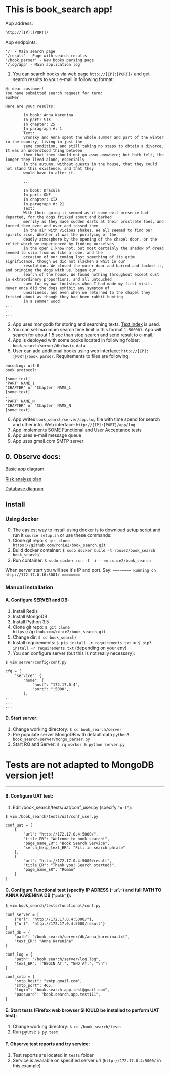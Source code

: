# This is book_search app!

App address:
```
http://[IP]:[PORT]/
```
App endpoints:
```
'/' - Main search page
'/result' - Page with search results
'/book_parser' - New books parsing page
'/log/app' - Main application log
```

1. You can search books via web page ```http://[IP]:[PORT]/``` and get search results to your e-mail in following format:
```
Hi dear customer!
You have submitted search request for term:
SumMer

Here are your results:

        In book: Anna Karenina
        In part: SIX
        In chapter: 25
        In paragraph #: 1
        Text:
        Vronsky and Anna spent the whole summer and part of the winter in the country, living in just the
        same condition, and still taking no steps to obtain a divorce. It was an understood thing between
        them that they should not go away anywhere; but both felt, the longer they lived alone, especially
        in the autumn, without guests in the house, that they could not stand this existence, and that they
        would have to alter it.

        ...

        In book: Dracula
        In part: ONE
        In chapter: XIX
        In paragraph #: 21
        Text:
        With their going it seemed as if some evil presence had departed, for the dogs frisked about and barked
        merrily as they made sudden darts at their prostrate foes, and turned them over and over and tossed them
        in the air with vicious shakes. We all seemed to find our spirits rise. Whether it was the purifying of the
        deadly atmosphere by the opening of the chapel door, or the relief which we experienced by finding ourselves
        in the open I know not; but most certainly the shadow of dread seemed to slip from us like a robe, and the
        occasion of our coming lost something of its grim significance, though we did not slacken a whit in our
        resolution. We closed the outer door and barred and locked it, and bringing the dogs with us, began our
        search of the house. We found nothing throughout except dust in extraordinary proportions, and all untouched
        save for my own footsteps when I had made my first visit. Never once did the dogs exhibit any symptom of
        uneasiness, and even when we returned to the chapel they frisked about as though they had been rabbit-hunting
        in a summer wood
...
...
...
```
2. App uses mongodb for storing and searching texts. [Text index](https://docs.mongodb.com/manual/core/index-text/) is used.
3. You can set maximum search time limit in this format ```1.500001```. App will search for about 1.5 sec than stop search and send result to e-mail.
4. App is deployed with some books located in following folder: ```book_search/server/db/basic_data```
5. User can add additional books using web interface: ```http://[IP]:[PORT]/book_parser```. Requirements to files are following:
```
encoding: utf-8
book protocol:

[some_text]
'PART' NAME_1
'CHAPTER' or 'Chapter' NAME_1
[some_text]
...
'PART' NAME_N
'CHAPTER' or 'Chapter' NAME_N
[some_text]
```
6. App writes ```book_search/server/app.log``` file with time spend for search and other info. Web interface: ```http://[IP]:[PORT]/app/log```
7. App implements SOME Functional and User Acceptance tests
8. App uses e-mail message queue
9. App uses gmail.com SMTP server

## 0. Observe docs:
[Basic app diagram](https://github.com/ronie2/book_search/blob/master/testing_docs/scheme.pdf)
 
[Risk analyze plan](https://github.com/ronie2/book_search/blob/master/testing_docs/risks.pdf)

[Database diagram](https://github.com/ronie2/book_search/blob/master/testing_docs/book_search_mongodb.pdf)

## Install
### Using docker
0. The easiest way to install using docker is to download [setup script](https://github.com/ronie2/book_search/blob/master/setup.sh) and run it ```source setup.sh```
or use these commands:
1. Clone git repo: ```$ git clone https://github.com/ronie2/book_search.git```
2. Build docker container: ```$ sudo docker build -t ronie2/book_search book_search/```
3. Run container: ```$ sudo docker run -t -i --rm ronie2/book_search```

When server start you will see it's IP and port. Say: ```======== Running on http://172.17.0.16:5001/ ========```

### Manual installation
#### A. Configure SERVER and DB:

1. Install Redis
2. Install MongoDB
3. Install Python 3.5
4. Clone git repo: ```$ git clone https://github.com/ronie2/book_search.git```
5. Change dir: ```$ cd book_search/```
6. Install requirements: ```$ pip install -r requirements.txt``` or ```$ pip3 install -r requirements.txt``` (depending on your env)
7. You can configure server (but this is not really necessary):
```
$ vim server/config/conf.py
```
```
cfg = {
    "service": {
        "home": {
            "host": "172.17.0.4",
            "port": ":5000",
        },
...
...
...
```

#### D. Start server:
1. Change working directory: ```$ cd book_search/server```
2. Pre populate server MongoDB with default data ```python3 book_search/server/mongo_parser.py```
3. Start RQ and Server: ```$ rq worker & python server.py```

# Tests are not adapted to MongoDB version jet!
---
#### B. Configure UAT test:
1. Edit /book_search/tests/uat/conf_user.py (specify ```"url"```):
```
$ vim /book_search/tests/uat/conf_user.py
```
```
conf_uat = [
    {
        "url": "http://172.17.0.4:5000/",
        "title_ER": "Welcome to book search!",
        "page_name_ER": "Book Search Service",
        "serch_help_text_ER": "Fill in search phrase"
    },
    {
        "url": "http://172.17.0.4:5000/result",
        "title_ER": "Thank you! Search started!",
        "page_name_ER": "Roman"
    }
]
```

#### C. Configure Functional test (specify IP ADRESS (```"url"```) and full PATH TO ANNA KARENINA DB (```"path"```)):
```
$ vim book_search/tests/functional/conf.py
```
```
conf_server = [
    {"url": "http://172.17.0.4:5000/"},
    {"url": "http://172.17.0.4:5000/result"}
]
conf_db = {
    "path": "/book_search/server/db/anna_karenina.txt",
    "text_ER": "Anna Karenina"
}

conf_log = {
    "path": "/book_search/server/log.log",
    "text_ER": ["BEGIN AT:", "END AT:", "\n"]
}

conf_smtp = {
    "smtp_host": "smtp.gmail.com",
    "smtp_port": 465,
    "login": "book.search.app.test@gmail.com",
    "password": "book.search.app.test111",
}
```
#### E. Start tests (Firefox web browser SHOULD be installed to perform UAT test):
1. Change working directory: ```$ cd /book_search/tests```
2. Run pytest: ```$ py.test```

#### F. Observe test reports and try service:
1. Test reports are located in ```tests``` folder
2. Service is available on specified server url (```http://172.17.0.4:5000/``` in this example)